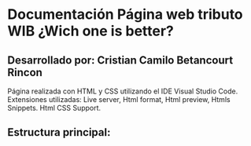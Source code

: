 # Documentación Página web tributo WIB ¿Wich one is better? 
## Desarrollado por: Cristian Camilo Betancourt Rincon 

Página realizada con HTML y CSS utilizando el IDE Visual Studio Code. 
Extensiones utilizadas: Live server, Html format, Html preview, Htmls Snippets. Html CSS Support.


## Estructura principal: 

  <head>
      <meta charset="UTF-8">
      <meta http-equiv="X-UA-Compatible" content="IE=edge">
      <meta name="viewport" content="width=device-width, initial-scale=1.0">
    <link href="https://cdn.jsdelivr.net/npm/bootstrap@5.2.1/dist/css/bootstrap.min.css" rel="stylesheet" integrity="sha384-iYQeCzEYFbKjA/T2uDLTpkwGzCiq6soy8tYaI1GyVh/UjpbCx/TYkiZhlZB6+fzT" crossorigin="anonymous">
      <link rel="stylesheet" href="/Css/style.css">
      <title>Wich One Is Better</title>
    <link rel="icon" type="image/x-icon" href="/img/WIBlogo.png">
  </head>
